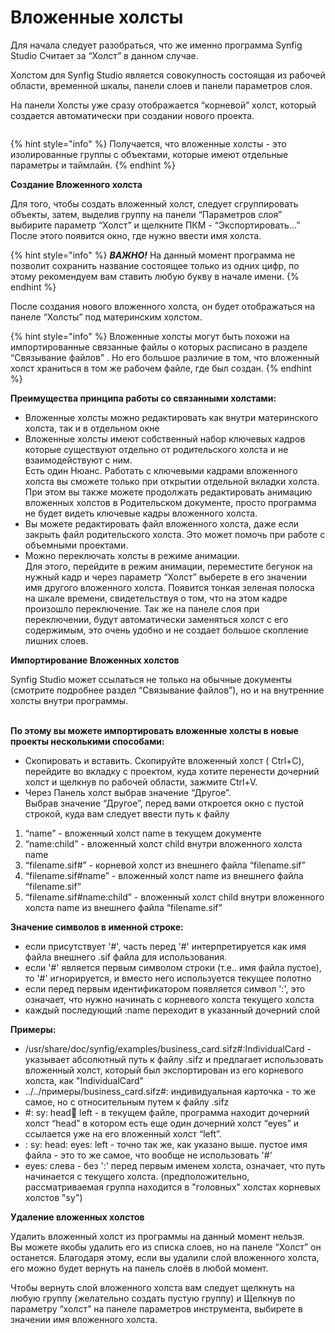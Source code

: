 # Вложенные холсты

Для начала следует разобраться, что же именно программа Synfig Studio Считает за “Холст” в данном случае.

Холстом для Synfig Studio является совокупность состоящая из рабочей области, временной шкалы, панели слоев и панели параметров слоя.

На панели Холсты уже сразу отображается “корневой” холст, который создается автоматически при создании нового проекта.

<figure><img src="https://lh7-us.googleusercontent.com/1JUeeZpGdguV5yF9voKYzPttXR3k9-9dSs9BqR2tZekEC1kBrQEJJtbQkRVowT489wp5KKpGoIuyZrvHyispN0Y8q0HEKob3fadR62Ey7YIas89RheRY9R7BPStvgMNee-XSLRmqfr7tcZMRFWzVjDs" alt=""><figcaption></figcaption></figure>

{% hint style="info" %}
Получается, что  вложенные холсты - это изолированные группы с объектами, которые имеют отдельные параметры и таймлайн.&#x20;
{% endhint %}

**Создание Вложенного холста**

Для того, чтобы создать вложенный холст, следует сгруппировать объекты, затем, выделив группу на панели “Параметров слоя” выбирите параметр “Холст” и щелкните ПКМ - “Экспортировать…”\
После этого появится окно, где нужно ввести имя холста.

{% hint style="info" %}
_**ВАЖНО!**_ На данный момент программа не позволит сохранить название состоящее только из одних цифр, по этому рекомендуем вам ставить любую букву в начале имени.
{% endhint %}

После создания нового вложенного холста, он будет отображаться на панеле “Холсты” под материнским холстом.&#x20;

{% hint style="info" %}
Вложенные  холсты могут быть похожи на импортированные связанные файлы о которых расписано в разделе “Связывание файлов” . Но его большое различие в том, что вложенный холст храниться в том же рабочем файле, где был создан.
{% endhint %}

**Преимущества принципа работы со связанными холстами:**

* Вложенные холсты можно редактировать как внутри материнского холста, так и в отдельном окне
* Вложенные холсты имеют собственный набор ключевых кадров которые существуют отдельно от родительского холста и не взаимодействуют с ним.\
  Есть один Нюанс. Работать с ключевыми кадрами вложенного холста вы сможете только при открытии отдельной вкладки холста. При этом вы также можете продолжать редактировать анимацию вложенных холстов  в Родительском документе, просто программа не будет видеть ключевые кадры вложенного холста.
* Вы можете редактировать файл вложенного холста, даже если закрыть файл родительского холста. Это может помочь при работе с объемными проектами.
* Можно переключать холсты в режиме анимации.\
  Для этого, перейдите в режим анимации, переместите бегунок на нужный кадр и через параметр “Холст” выберете в его значении имя другого вложенного холста. Появится тонкая зеленая полоска на шкале времени, свидетельствуя о том, что на этом кадре произошло переключение. Так же на панеле слоя при переключении, будут автоматически заменяться холст с его содержимым, это очень удобно и не создает большое скопление лишних слоев.

**Импортирование Вложенных холстов**

Synfig Studio может ссылаться не только на обычные документы (смотрите подробнее раздел “Связывание файлов”), но и на внутренние холсты внутри программы.

\
**По этому вы можете импортировать вложенные холсты в новые проекты несколькими способами:**&#x20;

* Скопировать и вставить. Скопируйте вложенный холст ( Ctrl+C), перейдите во вкладку с проектом, куда хотите перенести дочерний холст и щелкнув по рабочей области, зажмите  Ctrl+V.&#x20;
* Через Панель холст выбрав значение “Другое”.\
  Выбрав значение “Другое”, перед вами откроется окно с пустой строкой, куда вам следует ввести путь к файлу

1. “name” - вложенный холст name в текущем документе
2. “name:child” - вложенный холст child внутри вложенного холста name
3. “filename.sif#” - корневой холст из внешнего файла “filename.sif”
4. “filename.sif#name” - вложенный холст name из внешнего файла  “filename.sif”
5. “filename.sif#name:child” - вложенный холст child внутри вложенного холста name из внешнего файла  “filename.sif”

**Значение символов в именной строке:**

* если присутствует '#', часть перед '#' интерпретируется как имя файла внешнего .sif файла для использования.
* если '#' является первым символом строки (т.е.. имя файла пустое), то '#' игнорируется, и вместо него используется текущее полотно
* если перед первым идентификатором появляется символ ':', это означает, что нужно начинать с корневого холста текущего холста
* каждый последующий :name переходит в указанный дочерний слой

**Примеры:**

* /usr/share/doc/synfig/examples/business\_card.sifz#:IndividualCard - указывает абсолютный путь к файлу .sifz и предлагает использовать вложенный холст, который был экспортирован из его корневого холста, как "IndividualCard"
* ../../примеры/business\_card.sifz#: индивидуальная карточка - то же самое, но с относительным путем к файлу .sifz
* \#: sy: head:eyes: left - в текущем файле, программа находит дочерний холст “head” в котором есть еще один дочерний холст “eyes” и ссылается уже на его вложенный холст “left”.
* : sy: head: eyes: left - точно так же, как указано выше. пустое имя файла - это то же самое, что вообще не использовать '#'
* eyes: слева - без ':' перед первым именем холста, означает, что путь начинается с текущего холста. (предположительно, рассматриваемая группа находится в "головных" холстах корневых холстов "sy")

**Удаление вложенных холстов**

Удалить вложенный холст из программы на данный момент нельзя.\
Вы можете якобы удалить его из списка слоев, но на панеле “Холст” он останется. Благодаря этому, если вы удалили слой вложенного холста, его можно будет вернуть на панель слоёв в любой момент.

Чтобы вернуть слой вложенного холста вам следует щелкнуть на любую группу (желательно создать пустую группу) и Щелкнув по параметру “холст” на панеле параметров инструмента, выбирете в значении имя вложенного холста.
